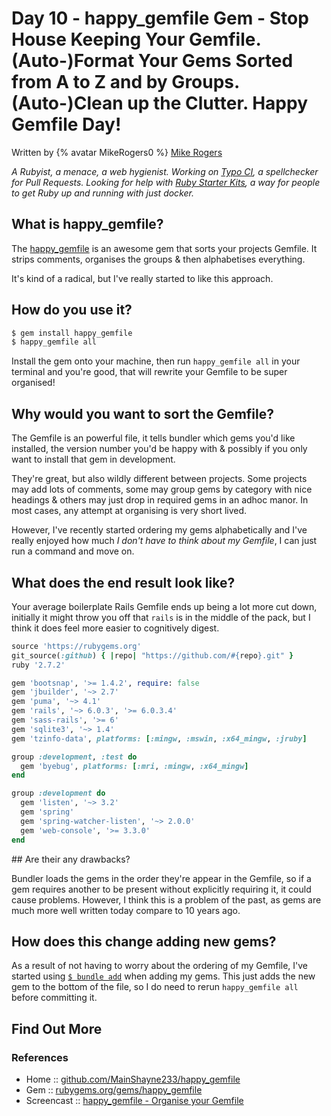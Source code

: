 # Day 10 - happy_gemfile Gem - Stop House Keeping Your Gemfile. (Auto-)Format Your Gems Sorted from A to Z and by Groups. (Auto-)Clean up the Clutter. Happy Gemfile Day!


Written by {% avatar MikeRogers0 %} [Mike Rogers](https://github.com/MikeRogers0)

_A Rubyist, a menace, a web hygienist. Working on [Typo CI](https://github.com/marketplace/typo-ci), a spellchecker for Pull Requests. Looking for help with [Ruby Starter Kits](https://github.com/Ruby-Starter-Kits/), a way for people to get Ruby up and running with just docker._



## What is happy_gemfile?

The [happy_gemfile](https://rubygems.org/gems/happy_gemfile) is an awesome gem that sorts your projects Gemfile. It strips comments, organises the groups & then alphabetises everything.

It's kind of a radical, but I've really started to like this approach.

## How do you use it?

```bash
$ gem install happy_gemfile
$ happy_gemfile all
```

Install the gem onto your machine, then run `happy_gemfile all` in your terminal and you're good, that will rewrite your Gemfile to be super organised!

## Why would you want to sort the Gemfile?

The Gemfile is an powerful file, it tells bundler which gems you'd like installed, the version number you'd be happy with & possibly if you only want to install that gem in development.

They're great, but also wildly different between projects. Some projects may add lots of comments, some may group gems by category with nice headings & others may just drop in required gems in an adhoc manor. In most cases, any attempt at organising is very short lived.

However, I've recently started ordering my gems alphabetically and I've really enjoyed how much _I don't have to think about my Gemfile_, I can just run a command and move on.

## What does the end result look like?

Your average boilerplate Rails Gemfile ends up being a lot more cut down, initially it might throw you off that `rails` is in the middle of the pack, but I think it does feel more easier to cognitively digest.

```ruby
source 'https://rubygems.org'
git_source(:github) { |repo| "https://github.com/#{repo}.git" }
ruby '2.7.2'

gem 'bootsnap', '>= 1.4.2', require: false
gem 'jbuilder', '~> 2.7'
gem 'puma', '~> 4.1'
gem 'rails', '~> 6.0.3', '>= 6.0.3.4'
gem 'sass-rails', '>= 6'
gem 'sqlite3', '~> 1.4'
gem 'tzinfo-data', platforms: [:mingw, :mswin, :x64_mingw, :jruby]

group :development, :test do
  gem 'byebug', platforms: [:mri, :mingw, :x64_mingw]
end

group :development do
  gem 'listen', '~> 3.2'
  gem 'spring'
  gem 'spring-watcher-listen', '~> 2.0.0'
  gem 'web-console', '>= 3.3.0'
end
```


## Are their any drawbacks?

Bundler loads the gems in the order they're appear in the Gemfile, so if a gem requires another to be present without explicitly requiring it, it could cause problems. However, I think this is a problem of the past, as gems are much more well written today compare to 10 years ago.

## How does this change adding new gems?

As a result of not having to worry about the ordering of my Gemfile, I've started using [`$ bundle add`](https://bundler.io/man/bundle-add.1.html) when adding my gems. This just adds the new gem to the bottom of the file, so I do need to rerun `happy_gemfile all` before committing it.


## Find Out More

### References

- Home :: [github.com/MainShayne233/happy_gemfile](https://github.com/MainShayne233/happy_gemfile)
- Gem :: [rubygems.org/gems/happy_gemfile](https://rubygems.org/gems/happy_gemfile)
- Screencast :: [happy_gemfile - Organise your Gemfile](https://www.youtube.com/watch?v=oQ-gYHOAf00)



